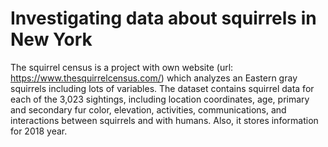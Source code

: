 # Investigating data about squirrels in New York
The squirrel census is a project with own website (url: https://www.thesquirrelcensus.com/) which analyzes an Eastern gray squirrels including lots of variables.
The dataset contains squirrel data for each of the 3,023 sightings, including location coordinates, age, 
primary and secondary fur color, elevation, activities, communications, and interactions between squirrels and with humans. Also, it stores information for 2018 year.
